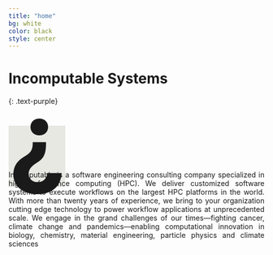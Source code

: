 ```yaml
---
title: "home"
bg: white
color: black
style: center
---
```


# Incomputable Systems
{: .text-purple}

<span class="fa-stack subtlecircle" style="font-size:100px; background:rgba(53,53,0,0.1)">
  <i class="fa fa-circle fa-stack-2x text-white"></i>
  <strong class="fa-stack-1x calendar-text" style="font-size:200px; line-height:0.5em;">&#191;</strong>
</span>

<!-- ## Computing the Incomputable -->
<!-- {: .text-purple} -->

<p style="text-align: justify; text-justify: inter-character;">Incomputable is a software engineering consulting company specialized in high-performance computing (HPC). We deliver customized software systems to execute workflows on the largest HPC platforms in the world. With more than twenty years of experience, we bring to your organization cutting edge technology to power workflow applications at unprecedented scale. We engage in the grand challenges of our times&mdash;fighting cancer, climate change and pandemics&mdash;enabling computational innovation in biology, chemistry, material engineering, particle physics and climate sciences</p>
